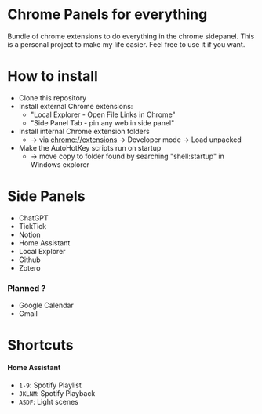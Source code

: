 # Chrome Panels for everything
Bundle of chrome extensions to do everything in the chrome sidepanel. This is a personal project to make my life easier. Feel free to use it if you want.


# How to install
- Clone this repository
- Install external Chrome extensions: 
  - "Local Explorer - Open File Links in Chrome"
  - "Side Panel Tab - pin any web in side panel"
- Install internal Chrome extension folders 
  - -> via [chrome://extensions]() -> Developer mode -> Load unpacked
- Make the AutoHotKey scripts run on startup 
  - -> move copy to folder found by searching "shell:startup" in Windows explorer


# Side Panels
- ChatGPT
- TickTick
- Notion
- Home Assistant
- Local Explorer
- Github
- Zotero
### Planned ?
- Google Calendar
- Gmail


# Shortcuts
#### Home Assistant
- `1-9`: Spotify Playlist
- `JKLNM`: Spotify Playback
- `ASDF`: Light scenes
